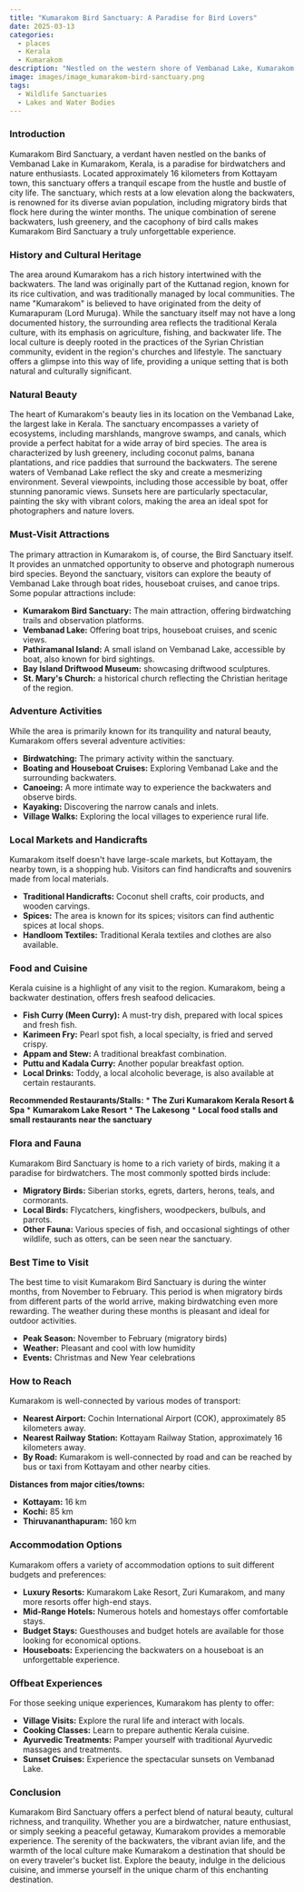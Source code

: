 ```yaml
---
title: "Kumarakom Bird Sanctuary: A Paradise for Bird Lovers"
date: 2025-03-13
categories:
  - places
  - Kerala
  - Kumarakom
description: "Nestled on the western shore of Vembanad Lake, Kumarakom Bird Sanctuary is a haven for bird enthusiasts. It attracts numerous migratory birds and is home to diverse avian species, including the elusive Indian Golden Pheasant. The sanctuary offers boat rides, providing visitors with an excellent opportunity to spot various waterfowl and other birdlife in their natural habitat."
image: images/image_kumarakom-bird-sanctuary.png
tags: 
  - Wildlife Sanctuaries
  - Lakes and Water Bodies
---
```



### **Introduction**

Kumarakom Bird Sanctuary, a verdant haven nestled on the banks of Vembanad Lake in Kumarakom, Kerala, is a paradise for birdwatchers and nature enthusiasts. Located approximately 16 kilometers from Kottayam town, this sanctuary offers a tranquil escape from the hustle and bustle of city life. The sanctuary, which rests at a low elevation along the backwaters, is renowned for its diverse avian population, including migratory birds that flock here during the winter months. The unique combination of serene backwaters, lush greenery, and the cacophony of bird calls makes Kumarakom Bird Sanctuary a truly unforgettable experience.



### **History and Cultural Heritage**

The area around Kumarakom has a rich history intertwined with the backwaters. The land was originally part of the Kuttanad region, known for its rice cultivation, and was traditionally managed by local communities. The name "Kumarakom" is believed to have originated from the deity of Kumarapuram (Lord Muruga). While the sanctuary itself may not have a long documented history, the surrounding area reflects the traditional Kerala culture, with its emphasis on agriculture, fishing, and backwater life. The local culture is deeply rooted in the practices of the Syrian Christian community, evident in the region's churches and lifestyle. The sanctuary offers a glimpse into this way of life, providing a unique setting that is both natural and culturally significant.

### **Natural Beauty**

The heart of Kumarakom's beauty lies in its location on the Vembanad Lake, the largest lake in Kerala. The sanctuary encompasses a variety of ecosystems, including marshlands, mangrove swamps, and canals, which provide a perfect habitat for a wide array of bird species. The area is characterized by lush greenery, including coconut palms, banana plantations, and rice paddies that surround the backwaters. The serene waters of Vembanad Lake reflect the sky and create a mesmerizing environment. Several viewpoints, including those accessible by boat, offer stunning panoramic views. Sunsets here are particularly spectacular, painting the sky with vibrant colors, making the area an ideal spot for photographers and nature lovers.



### **Must-Visit Attractions**

The primary attraction in Kumarakom is, of course, the Bird Sanctuary itself. It provides an unmatched opportunity to observe and photograph numerous bird species. Beyond the sanctuary, visitors can explore the beauty of Vembanad Lake through boat rides, houseboat cruises, and canoe trips. Some popular attractions include:

*   **Kumarakom Bird Sanctuary:** The main attraction, offering birdwatching trails and observation platforms.
*   **Vembanad Lake:** Offering boat trips, houseboat cruises, and scenic views.
*   **Pathiramanal Island:** A small island on Vembanad Lake, accessible by boat, also known for bird sightings.
*   **Bay Island Driftwood Museum:** showcasing driftwood sculptures.
*   **St. Mary's Church:** a historical church reflecting the Christian heritage of the region.

### **Adventure Activities**

While the area is primarily known for its tranquility and natural beauty, Kumarakom offers several adventure activities:

*   **Birdwatching:** The primary activity within the sanctuary.
*   **Boating and Houseboat Cruises:** Exploring Vembanad Lake and the surrounding backwaters.
*   **Canoeing:** A more intimate way to experience the backwaters and observe birds.
*   **Kayaking:** Discovering the narrow canals and inlets.
*   **Village Walks:** Exploring the local villages to experience rural life.



### **Local Markets and Handicrafts**

Kumarakom itself doesn't have large-scale markets, but Kottayam, the nearby town, is a shopping hub. Visitors can find handicrafts and souvenirs made from local materials.

*   **Traditional Handicrafts:** Coconut shell crafts, coir products, and wooden carvings.
*   **Spices:** The area is known for its spices; visitors can find authentic spices at local shops.
*   **Handloom Textiles:** Traditional Kerala textiles and clothes are also available.

### **Food and Cuisine**

Kerala cuisine is a highlight of any visit to the region. Kumarakom, being a backwater destination, offers fresh seafood delicacies.

*   **Fish Curry (Meen Curry):** A must-try dish, prepared with local spices and fresh fish.
*   **Karimeen Fry:** Pearl spot fish, a local specialty, is fried and served crispy.
*   **Appam and Stew:** A traditional breakfast combination.
*   **Puttu and Kadala Curry:** Another popular breakfast option.
*   **Local Drinks:** Toddy, a local alcoholic beverage, is also available at certain restaurants.

**Recommended Restaurants/Stalls:**
    *   **The Zuri Kumarakom Kerala Resort & Spa**
    *   **Kumarakom Lake Resort**
    *   **The Lakesong**
    *   **Local food stalls and small restaurants near the sanctuary**



### **Flora and Fauna**

Kumarakom Bird Sanctuary is home to a rich variety of birds, making it a paradise for birdwatchers. The most commonly spotted birds include:

*   **Migratory Birds:** Siberian storks, egrets, darters, herons, teals, and cormorants.
*   **Local Birds:** Flycatchers, kingfishers, woodpeckers, bulbuls, and parrots.
*   **Other Fauna:** Various species of fish, and occasional sightings of other wildlife, such as otters, can be seen near the sanctuary.

### **Best Time to Visit**

The best time to visit Kumarakom Bird Sanctuary is during the winter months, from November to February. This period is when migratory birds from different parts of the world arrive, making birdwatching even more rewarding. The weather during these months is pleasant and ideal for outdoor activities.

*   **Peak Season:** November to February (migratory birds)
*   **Weather:** Pleasant and cool with low humidity
*   **Events:** Christmas and New Year celebrations

### **How to Reach**

Kumarakom is well-connected by various modes of transport:

*   **Nearest Airport:** Cochin International Airport (COK), approximately 85 kilometers away.
*   **Nearest Railway Station:** Kottayam Railway Station, approximately 16 kilometers away.
*   **By Road:** Kumarakom is well-connected by road and can be reached by bus or taxi from Kottayam and other nearby cities.

**Distances from major cities/towns:**

*   **Kottayam:** 16 km
*   **Kochi:** 85 km
*   **Thiruvananthapuram:** 160 km



### **Accommodation Options**

Kumarakom offers a variety of accommodation options to suit different budgets and preferences:

*   **Luxury Resorts:** Kumarakom Lake Resort, Zuri Kumarakom, and many more resorts offer high-end stays.
*   **Mid-Range Hotels:** Numerous hotels and homestays offer comfortable stays.
*   **Budget Stays:** Guesthouses and budget hotels are available for those looking for economical options.
*   **Houseboats:** Experiencing the backwaters on a houseboat is an unforgettable experience.

### **Offbeat Experiences**

For those seeking unique experiences, Kumarakom has plenty to offer:

*   **Village Visits:** Explore the rural life and interact with locals.
*   **Cooking Classes:** Learn to prepare authentic Kerala cuisine.
*   **Ayurvedic Treatments:** Pamper yourself with traditional Ayurvedic massages and treatments.
*   **Sunset Cruises:** Experience the spectacular sunsets on Vembanad Lake.



### **Conclusion**

Kumarakom Bird Sanctuary offers a perfect blend of natural beauty, cultural richness, and tranquility. Whether you are a birdwatcher, nature enthusiast, or simply seeking a peaceful getaway, Kumarakom provides a memorable experience. The serenity of the backwaters, the vibrant avian life, and the warmth of the local culture make Kumarakom a destination that should be on every traveler's bucket list. Explore the beauty, indulge in the delicious cuisine, and immerse yourself in the unique charm of this enchanting destination.


